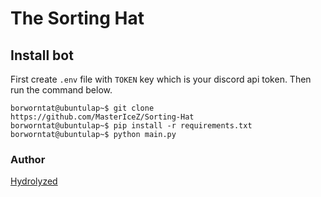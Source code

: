 # The Sorting Hat
## Install bot
First create `.env` file with `TOKEN` key which is your discord api token. Then run the command below.
```shell
borworntat@ubuntulap~$ git clone https://github.com/MasterIceZ/Sorting-Hat
borworntat@ubuntulap~$ pip install -r requirements.txt
borworntat@ubuntulap~$ python main.py
```
### Author 
[Hydrolyzed](https://github.com/mastericez)
